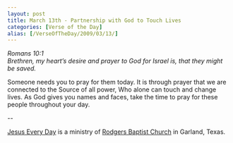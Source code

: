```yaml
---
layout: post
title: March 13th - Partnership with God to Touch Lives
categories: [Verse of the Day]
alias: [/VerseOfTheDay/2009/03/13/]
---
```


_Romans 10:1  
Brethren, my heart&rsquo;s desire and prayer to God for Israel is,
that they might be saved._

Someone needs you to pray for them today. It is through prayer that
we are connected to the Source of all power, Who alone can touch and
change lives. As God gives you names and faces, take the time to pray
for these people throughout your day.

 --

<a href=http://jesuseveryday.net>Jesus Every Day</a> is a ministry of <a href=http://rodgersbaptist.net>Rodgers Baptist Church</a> in Garland, Texas.
